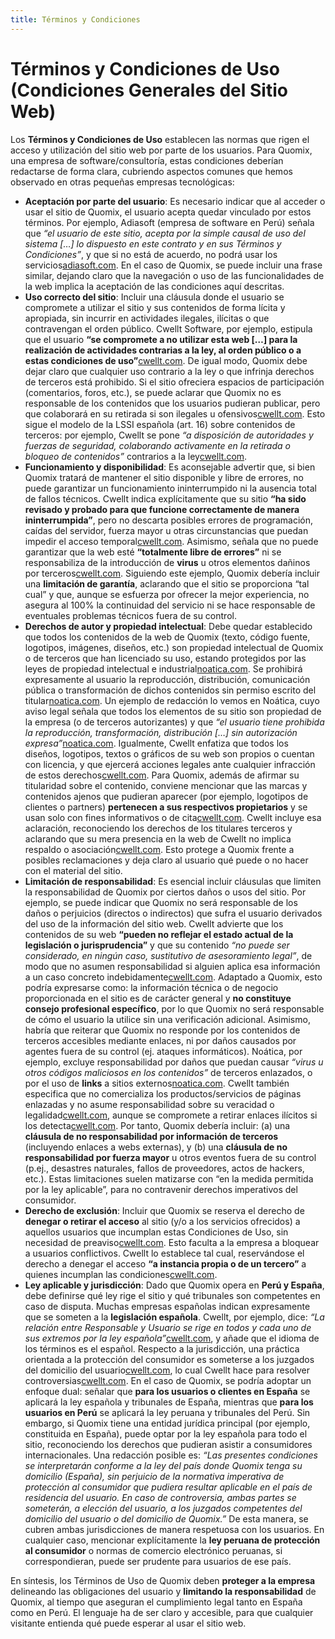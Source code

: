```yaml
---
title: Términos y Condiciones
---
```


# Términos y Condiciones de Uso (Condiciones Generales del Sitio Web)

Los **Términos y Condiciones de Uso** establecen las normas que rigen el acceso y utilización del sitio web por parte de los usuarios. Para Quomix, una empresa de software/consultoría, estas condiciones deberían redactarse de forma clara, cubriendo aspectos comunes que hemos observado en otras pequeñas empresas tecnológicas:

* **Aceptación por parte del usuario**: Es necesario indicar que al acceder o usar el sitio de Quomix, el usuario acepta quedar vinculado por estos términos. Por ejemplo, Adiasoft (empresa de software en Perú) señala que *“el usuario de este sitio, acepta por la simple causal de uso del sistema \[…\] lo dispuesto en este contrato y en sus Términos y Condiciones”*, y que si no está de acuerdo, no podrá usar los servicios[adiasoft.com](https://adiasoft.com/adiasis1/?/ver_terminos_condiciones#:~:text=El%20usuario%20de%20este%20sitio%2C,los%20servicios%20prestados%20por%20Adiasoft). En el caso de Quomix, se puede incluir una frase similar, dejando claro que la navegación o uso de las funcionalidades de la web implica la aceptación de las condiciones aquí descritas.  
* **Uso correcto del sitio**: Incluir una cláusula donde el usuario se compromete a utilizar el sitio y sus contenidos de forma lícita y apropiada, sin incurrir en actividades ilegales, ilícitas o que contravengan el orden público. Cwellt Software, por ejemplo, estipula que el usuario **“se compromete a no utilizar esta web \[…\] para la realización de actividades contrarias a la ley, al orden público o a estas condiciones de uso”**[cwellt.com](https://cwellt.com/es/AvisoLegal#:~:text=inform%C3%A1tico). De igual modo, Quomix debe dejar claro que cualquier uso contrario a la ley o que infrinja derechos de terceros está prohibido. Si el sitio ofreciera espacios de participación (comentarios, foros, etc.), se puede aclarar que Quomix no es responsable de los contenidos que los usuarios pudieran publicar, pero que colaborará en su retirada si son ilegales u ofensivos[cwellt.com](https://cwellt.com/es/AvisoLegal#:~:text=almacenados%2C%20a%20t%C3%ADtulo%20enunciativo%20pero,alg%C3%BAn%20contenido%20que%20pudiera%20ser). Esto sigue el modelo de la LSSI española (art. 16\) sobre contenidos de terceros: por ejemplo, Cwellt se pone *“a disposición de autoridades y fuerzas de seguridad, colaborando activamente en la retirada o bloqueo de contenidos”* contrarios a la ley[cwellt.com](https://cwellt.com/es/AvisoLegal#:~:text=almacenados%2C%20a%20t%C3%ADtulo%20enunciativo%20pero,alg%C3%BAn%20contenido%20que%20pudiera%20ser).  
* **Funcionamiento y disponibilidad**: Es aconsejable advertir que, si bien Quomix tratará de mantener el sitio disponible y libre de errores, no puede garantizar un funcionamiento ininterrumpido ni la ausencia total de fallos técnicos. Cwellt indica explícitamente que su sitio **“ha sido revisado y probado para que funcione correctamente de manera ininterrumpida”**, pero no descarta posibles errores de programación, caídas del servidor, fuerza mayor u otras circunstancias que puedan impedir el acceso temporal[cwellt.com](https://cwellt.com/es/AvisoLegal#:~:text=Este%20sitio%20web%20ha%20sido,transmisi%C3%B3n%20telem%C3%A1tica%20infiltrados%20por%20terceros). Asimismo, señala que no puede garantizar que la web esté **“totalmente libre de errores”** ni se responsabiliza de la introducción de **virus** u otros elementos dañinos por terceros[cwellt.com](https://cwellt.com/es/AvisoLegal#:~:text=causas%20de%20fuerza%20mayor%2C%20cat%C3%A1strofes,resultados%20negativos%20para%20un%20sistema). Siguiendo este ejemplo, Quomix debería incluir una **limitación de garantía**, aclarando que el sitio se proporciona “tal cual” y que, aunque se esfuerza por ofrecer la mejor experiencia, no asegura al 100% la continuidad del servicio ni se hace responsable de eventuales problemas técnicos fuera de su control.  
* **Derechos de autor y propiedad intelectual**: Debe quedar establecido que todos los contenidos de la web de Quomix (texto, código fuente, logotipos, imágenes, diseños, etc.) son propiedad intelectual de Quomix o de terceros que han licenciado su uso, estando protegidos por las leyes de propiedad intelectual e industrial[noatica.com](https://noatica.com/aviso-legal/#:~:text=1). Se prohibirá expresamente al usuario la reproducción, distribución, comunicación pública o transformación de dichos contenidos sin permiso escrito del titular[noatica.com](https://noatica.com/aviso-legal/#:~:text=Todos%20los%20signos%20distintivos%2C%20marcas%2C,sin%20autorizaci%C3%B3n%20expresa%20de%20NO%C3%81TICA). Un ejemplo de redacción lo vemos en Noática, cuyo aviso legal señala que todos los elementos de su sitio son propiedad de la empresa (o de terceros autorizantes) y que *“el usuario tiene prohibida la reproducción, transformación, distribución \[…\] sin autorización expresa”*[noatica.com](https://noatica.com/aviso-legal/#:~:text=Todos%20los%20signos%20distintivos%2C%20marcas%2C,sin%20autorizaci%C3%B3n%20expresa%20de%20NO%C3%81TICA). Igualmente, Cwellt enfatiza que todos los diseños, logotipos, textos o gráficos de su web son propios o cuentan con licencia, y que ejercerá acciones legales ante cualquier infracción de estos derechos[cwellt.com](https://cwellt.com/es/AvisoLegal#:~:text=Todos%20los%20contenidos%20del%20sitio,las%20acciones%20civiles%20y%20penales). Para Quomix, además de afirmar su titularidad sobre el contenido, conviene mencionar que las marcas y contenidos ajenos que pudieran aparecer (por ejemplo, logotipos de clientes o partners) **pertenecen a sus respectivos propietarios** y se usan solo con fines informativos o de cita[cwellt.com](https://cwellt.com/es/AvisoLegal#:~:text=Los%20dise%C3%B1os%2C%20logotipos%2C%20texto%20y%2Fo,recomendaci%C3%B3n%20por%20parte%20del%20mismo). Cwellt incluye esa aclaración, reconociendo los derechos de los titulares terceros y aclarando que su mera presencia en la web de Cwellt no implica respaldo o asociación[cwellt.com](https://cwellt.com/es/AvisoLegal#:~:text=Los%20dise%C3%B1os%2C%20logotipos%2C%20texto%20y%2Fo,recomendaci%C3%B3n%20por%20parte%20del%20mismo). Esto protege a Quomix frente a posibles reclamaciones y deja claro al usuario qué puede o no hacer con el material del sitio.  
* **Limitación de responsabilidad**: Es esencial incluir cláusulas que limiten la responsabilidad de Quomix por ciertos daños o usos del sitio. Por ejemplo, se puede indicar que Quomix no será responsable de los daños o perjuicios (directos o indirectos) que sufra el usuario derivados del uso de la información del sitio web. Cwellt advierte que los contenidos de su web **“pueden no reflejar el estado actual de la legislación o jurisprudencia”** y que su contenido *“no puede ser considerado, en ningún caso, sustitutivo de asesoramiento legal”*, de modo que no asumen responsabilidad si alguien aplica esa información a un caso concreto indebidamente[cwellt.com](https://cwellt.com/es/AvisoLegal#:~:text=%E2%80%9CCwellt%20Software%E2%80%9D%20proporciona%20el%20acceso,caso%2C%20sustitutivo%20de%20asesoramiento%20legal). Adaptado a Quomix, esto podría expresarse como: la información técnica o de negocio proporcionada en el sitio es de carácter general y **no constituye consejo profesional específico**, por lo que Quomix no será responsable de cómo el usuario la utilice sin una verificación adicional. Asimismo, habría que reiterar que Quomix no responde por los contenidos de terceros accesibles mediante enlaces, ni por daños causados por agentes fuera de su control (ej. ataques informáticos). Noática, por ejemplo, excluye responsabilidad por daños que puedan causar *“virus u otros códigos maliciosos en los contenidos”* de terceros enlazados, o por el uso de **links** a sitios externos[noatica.com](https://noatica.com/aviso-legal/#:~:text=car%C3%A1cter%20meramente%20informativo%2C%20por%20lo,se%20reserva%20el%20derecho%20de). Cwellt también especifica que no comercializa los productos/servicios de páginas enlazadas y no asume responsabilidad sobre su veracidad o legalidad[cwellt.com](https://cwellt.com/es/AvisoLegal#:~:text=Enlaces%20de%20terceros), aunque se compromete a retirar enlaces ilícitos si los detecta[cwellt.com](https://cwellt.com/es/AvisoLegal#:~:text=enlazadas%2C%20ni%20asumimos%20ning%C3%BAn%20tipo,cualesquiera%20efectos%20que%20pudieran%20derivarse). Por tanto, Quomix debería incluir: (a) una **cláusula de no responsabilidad por información de terceros** (incluyendo enlaces a webs externas), y (b) una **cláusula de no responsabilidad por fuerza mayor** u otros eventos fuera de su control (p.ej., desastres naturales, fallos de proveedores, actos de hackers, etc.). Estas limitaciones suelen matizarse con “en la medida permitida por la ley aplicable”, para no contravenir derechos imperativos del consumidor.  
* **Derecho de exclusión**: Incluir que Quomix se reserva el derecho de **denegar o retirar el acceso** al sitio (y/o a los servicios ofrecidos) a aquellos usuarios que incumplan estas Condiciones de Uso, sin necesidad de preaviso[cwellt.com](https://cwellt.com/es/AvisoLegal#:~:text=%E2%80%9CCwellt%20Software%E2%80%9D%20se%20reserva%20el,incumplan%20nuestras%20Condiciones%20de%20Uso). Esto faculta a la empresa a bloquear a usuarios conflictivos. Cwellt lo establece tal cual, reservándose el derecho a denegar el acceso **“a instancia propia o de un tercero”** a quienes incumplan las condiciones[cwellt.com](https://cwellt.com/es/AvisoLegal#:~:text=%E2%80%9CCwellt%20Software%E2%80%9D%20se%20reserva%20el,incumplan%20nuestras%20Condiciones%20de%20Uso).  
* **Ley aplicable y jurisdicción**: Dado que Quomix opera en **Perú y España**, debe definirse qué ley rige el sitio y qué tribunales son competentes en caso de disputa. Muchas empresas españolas indican expresamente que se someten a la **legislación española**. Cwellt, por ejemplo, dice: *“La relación entre Responsable y Usuario se rige en todos y cada uno de sus extremos por la ley española”*[cwellt.com](https://cwellt.com/es/AvisoLegal#:~:text=Ley%20Aplicable%20y%20Jurisdicci%C3%B3n), y añade que el idioma de los términos es el español. Respecto a la jurisdicción, una práctica orientada a la protección del consumidor es someterse a los juzgados del domicilio del usuario[cwellt.com](https://cwellt.com/es/AvisoLegal#:~:text=La%20relaci%C3%B3n%20entre%20Responsable%20y,Tribunales%20del%20domicilio%20del%20Usuario), lo cual Cwellt hace para resolver controversias[cwellt.com](https://cwellt.com/es/AvisoLegal#:~:text=extremos%20por%20la%20ley%20espa%C3%B1ola%2C,Tribunales%20del%20domicilio%20del%20Usuario). En el caso de Quomix, se podría adoptar un enfoque dual: señalar que **para los usuarios o clientes en España** se aplicará la ley española y tribunales de España, mientras que **para los usuarios en Perú** se aplicará la ley peruana y tribunales del Perú. Sin embargo, si Quomix tiene una entidad jurídica principal (por ejemplo, constituida en España), puede optar por la ley española para todo el sitio, reconociendo los derechos que pudieran asistir a consumidores internacionales. Una redacción posible es: *“Las presentes condiciones se interpretarán conforme a la ley del país donde Quomix tenga su domicilio (España), sin perjuicio de la normativa imperativa de protección al consumidor que pudiera resultar aplicable en el país de residencia del usuario. En caso de controversia, ambas partes se someterán, a elección del usuario, a los juzgados competentes del domicilio del usuario o del domicilio de Quomix.”* De esta manera, se cubren ambas jurisdicciones de manera respetuosa con los usuarios. En cualquier caso, mencionar explícitamente la **ley peruana de protección al consumidor** o normas de comercio electrónico peruanas, si correspondieran, puede ser prudente para usuarios de ese país.

En síntesis, los Términos de Uso de Quomix deben **proteger a la empresa** delineando las obligaciones del usuario y **limitando la responsabilidad** de Quomix, al tiempo que aseguran el cumplimiento legal tanto en España como en Perú. El lenguaje ha de ser claro y accesible, para que cualquier visitante entienda qué puede esperar al usar el sitio web.

